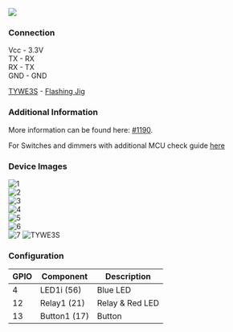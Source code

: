 ![](https://user-images.githubusercontent.com/3240875/43324672-578ffcbc-917a-11e8-800c-f1d008ca3cf4.JPG)
### Connection
Vcc - 3.3V  
TX - RX  
RX - TX  
GND - GND

[TYWE3S](https://docs.tuya.com/en/hardware/WiFi-module/wifi-e3s-module-plug.html) - [Flashing Jig](https://www.thingiverse.com/thing:3231225)
 
### Additional Information

More information can be found here: [#1190](https://github.com/arendst/Tasmota/issues/1190). 

For Switches and dimmers with additional MCU check guide [here](../TuyaMCU) 
     
### Device Images
![1](https://user-images.githubusercontent.com/14855001/34748935-615ded3e-f59f-11e7-9f40-320c0a8e14df.jpg)  
![2](https://user-images.githubusercontent.com/14855001/34748936-6178bf9c-f59f-11e7-9d54-7270bc330d64.jpg)  
![3](https://user-images.githubusercontent.com/14855001/34748937-6190b1c4-f59f-11e7-96fd-ae2a489fb5f4.jpg)  
![4](https://user-images.githubusercontent.com/14855001/34748938-61aabfe2-f59f-11e7-9c79-f98f1d771b04.jpg)  
![5](https://user-images.githubusercontent.com/14855001/34748939-61c42248-f59f-11e7-8173-d7269cc9fa91.jpg)  
![6](https://user-images.githubusercontent.com/14855001/34748940-61e9a220-f59f-11e7-9fbc-6b0c7f2113fa.jpg)  
![7](https://user-images.githubusercontent.com/14855001/34749157-2fc38d00-f5a0-11e7-89c0-3cd91e443803.jpg)
![TYWE3S](https://user-images.githubusercontent.com/34340210/61707042-98262300-ad17-11e9-8322-04c58f7cd3ee.png)
   
### Configuration

GPIO | Component | Description
--|--|--
4 | LED1i (56) | Blue LED
12 | Relay1 (21) | Relay & Red LED
13 | Button1 (17) | Button

